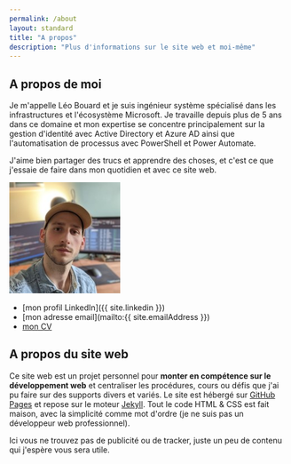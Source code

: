 ```yaml
---
permalink: /about
layout: standard
title: "A propos"
description: "Plus d'informations sur le site web et moi-même"
---
```


## A propos de moi

Je m'appelle Léo Bouard et je suis ingénieur système spécialisé dans les infrastructures et l'écosystème Microsoft. Je travaille depuis plus de 5 ans dans ce domaine et mon expertise se concentre principalement sur la gestion d'identité avec Active Directory et Azure AD ainsi que l'automatisation de processus avec PowerShell et Power Automate.

J'aime bien partager des trucs et apprendre des choses, et c'est ce que j'essaie de faire dans mon quotidien et avec ce site web.

![Photo de profil](./assets/images/profile-picture.jpg)

- [mon profil LinkedIn]({{ site.linkedin }})
- [mon adresse email](mailto:{{ site.emailAddress }})
- [mon CV](/cv)

## A propos du site web

Ce site web est un projet personnel pour **monter en compétence sur le développement web** et centraliser les procédures, cours ou défis que j'ai pu faire sur des supports divers et variés. Le site est hébergé sur [GitHub Pages](https://docs.github.com/en/pages) et repose sur le moteur [Jekyll](https://jekyllrb.com/docs/). Tout le code HTML & CSS est fait maison, avec la simplicité comme mot d'ordre (je ne suis pas un développeur web professionnel).

Ici vous ne trouvez pas de publicité ou de tracker, juste un peu de contenu qui j'espère vous sera utile.
